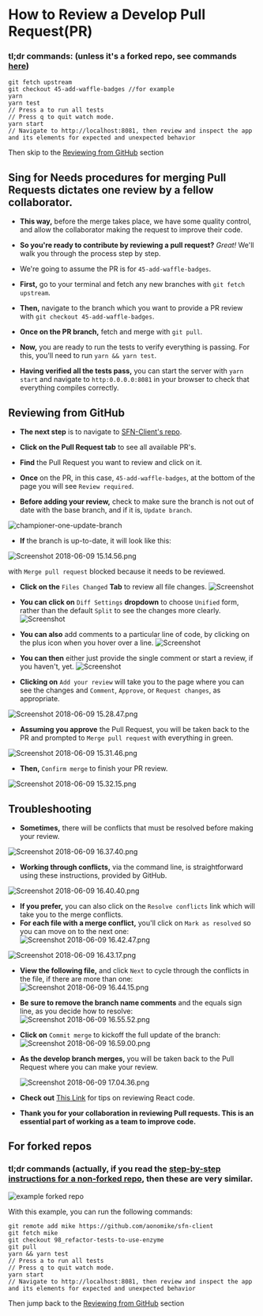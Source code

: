 # How to Review a Develop Pull Request(PR)
### tl;dr commands: (unless it's a forked repo, see commands [here](#for-forked-repos))
```
git fetch upstream
git checkout 45-add-waffle-badges //for example
yarn
yarn test
// Press a to run all tests
// Press q to quit watch mode.
yarn start
// Navigate to http://localhost:8081, then review and inspect the app and its elements for expected and unexpected behavior
```

Then skip to the [Reviewing from GitHub](#reviewing-from-github) section

## Sing for Needs procedures for merging Pull Requests dictates one review by a fellow collaborator.
  * **This way,** before the merge takes place, we have some quality control, and allow the collaborator making the request to improve their code.  

  * **So you're ready to contribute by reviewing a pull request?** *Great!* We'll walk you through the process step by step.

  * We're going to assume the PR is for `45-add-waffle-badges`.

  * **First,** go to your terminal and fetch any new branches with `git fetch upstream`.

  * **Then,** navigate to the branch which you want to provide a PR review with `git checkout 45-add-waffle-badges`.

  * **Once on the PR branch,** fetch and merge with `git pull`.

  * **Now,** you are ready to run the tests to verify everything is passing. For this, you'll need to run `yarn && yarn test`.

  * **Having verified all the tests pass,** you can start the server with `yarn start` and navigate to `http:0.0.0.0:8081` in your browser to check that everything compiles correctly.

## Reviewing from GitHub
  * **The next step** is to navigate to  [SFN-Client's repo](https://github.com/AgileVentures/sfn-client).

  * **Click on the Pull Request tab** to see all available PR's.

  * **Find** the Pull Request you want to review and click on it.

  * **Once** on the PR, in this case, `45-add-waffle-badges`, at the bottom of the page you will see `Review required`.

  * **Before adding your review,** check to make sure the branch is not out of date with the base branch, and if it is, `Update branch`.  

  ![championer-one-update-branch](https://dl.dropbox.com/s/b2tliy2md6vwlns/championer-one-update-branch.png?dl=0)

  * **If** the branch is up-to-date, it will look like this:

  ![Screenshot 2018-06-09 15.14.56.png](https://waffleio-direct-uploads-production.s3.amazonaws.com/uploads/57e387b76082a50f00d31003/125516c66e82c728ace21e0d46db978826878dba87e6ab03f60da1cc6416713e795de37a25cbb27cf1172d43434d0eee1e020a17b8eb8339a3e43c71895f58ead0695926cf6911acb08b17b606ba20de5d99a4fedb1294b7607caddecd5d340c041183fe5837a89c43ca59f64be8485cb65e.png)

  with `Merge pull request` blocked because it needs to be reviewed.

  * **Click on the** `Files Changed` **Tab** to review all file changes.
  ![Screenshot](https://user-images.githubusercontent.com/11988089/52914523-5523d780-32c1-11e9-9564-cf51bab924a6.png)

  * **You can click on** `Diff Settings` **dropdown** to choose `Unified` form, rather than the default `Split` to see the changes more clearly.
  ![Screenshot](https://user-images.githubusercontent.com/11988089/52914564-e430ef80-32c1-11e9-81ce-99142cd222a6.png)

  * **You can also** add comments to a particular line of code, by clicking on the plus icon when you hover over a line.
  ![Screenshot](https://user-images.githubusercontent.com/11988089/52914657-08410080-32c3-11e9-9a0f-b73a891acf44.png)

  * **You can then** either just provide the single comment or start a review, if you haven't, yet.
  ![Screenshot](https://user-images.githubusercontent.com/11988089/52914665-2444a200-32c3-11e9-95d3-113a56dc4884.png)

  * **Clicking on** `Add your review` will take you to the page where you can see the changes and `Comment`, `Approve`, or `Request changes`, as appropriate.

  ![Screenshot 2018-06-09 15.28.47.png](https://waffleio-direct-uploads-production.s3.amazonaws.com/uploads/57e387b76082a50f00d31003/125516c66e82c728ace21e0d46db978826878dba87e6ab03f60da1cc6416713e795de37a25cbb170f1162c43434d0eee1e020a17b8eb8339a3e43c71895f58ead0695926cf6911acb08b17b606ba20de5d99a4fedb1294b7607caddecd5d340c041183fe5837a89c43ca59f64be84c57b65e.png)

  * **Assuming you approve** the Pull Request, you will be taken back to the PR and prompted to `Merge pull request` with everything in green.

  ![Screenshot 2018-06-09 15.31.46.png](https://waffleio-direct-uploads-production.s3.amazonaws.com/uploads/57e387b76082a50f00d31003/125516c66e82c728ace21e0d46db978826878dba87e6ab03f60da1cc6416713e795de37a25cbb079f1162d43434d0eee1e020a17b8eb8339a3e43c71895f58ead0695926cf6911acb08b17b606ba20de5d99a4fedb1294b7607caddecd5d340c041083fe5837a89c43ca59f64ae14450b65e.png)

  * **Then,** `Confirm merge` to finish your PR review.

  ![Screenshot 2018-06-09 15.32.15.png](https://waffleio-direct-uploads-production.s3.amazonaws.com/uploads/57e387b76082a50f00d31003/125516c66e82c728ace21e0d46db978826878dba87e6ab03f60da1cc6416713e795de37a25cbb07af1132e43434d0eee1e020a17b8eb8339a3e43c71895f58ead0695926cf6911acb08b17b606ba20de5d99a4fedb1294b7607caddecd5d340c041183fe5837a89c43ca59f64be84a51b65e.png)
## Troubleshooting  
  * **Sometimes,** there will be conflicts that must be resolved before making your review.

  ![Screenshot 2018-06-09 16.37.40.png](https://waffleio-direct-uploads-production.s3.amazonaws.com/uploads/57e387b76082a50f00d31003/125516c66e82c728ace21e0d46db978826878dba87e6ab03f60da1cc6416713e795de37a26cbb07ff1162b43434d0eee1e020a17b8eb8339a3e43c71895f58ead0695926cf6911acb08b17b606ba20de5d99a4fedb1294b7607caddecd5d340c041083fe5837a89c43ca59f64be84c54b65e.png)

  * **Working through conflicts,** via the command line, is straightforward using these instructions, provided by GitHub.

  ![Screenshot 2018-06-09 16.40.40.png](https://waffleio-direct-uploads-production.s3.amazonaws.com/uploads/57e387b76082a50f00d31003/125516c66e82c728ace21e0d46db978826878dba87e6ab03f60da1cc6416713e795de37a26cbb778f1162b43434d0eee1e020a17b8eb8339a3e43c71895f58ead0695926cf6911acb08b17b606ba20de5d99a4fedb1294b7607caddecd5d340c041183fe5837a89c43ca59f64be84456b65e.png)

  * **If you prefer,** you can also click on the `Resolve conflicts` link which will take you to the merge conflicts.
  * **For each file with a merge conflict,** you'll click on `Mark as resolved` so you can move on to the next one:
  ![Screenshot 2018-06-09 16.42.47.png](https://waffleio-direct-uploads-production.s3.amazonaws.com/uploads/57e387b76082a50f00d31003/125516c66e82c728ace21e0d46db978826878dba87e6ab03f60da1cc6416713e795de37a26cbb77af1162c43434d0eee1e020a17b8eb8339a3e43c71895f58ead0695926cf6911acb08b17b606ba20de5d99a4fedb1294b7607caddecd5d340c041183fe5837a89c43ca59f64be84b50b65e.png)

  ![Screenshot 2018-06-09 16.43.17.png](https://waffleio-direct-uploads-production.s3.amazonaws.com/uploads/57e387b76082a50f00d31003/125516c66e82c728ace21e0d46db978826878dba87e6ab03f60da1cc6416713e795de37a26cbb77bf1132c43434d0eee1e020a17b8eb8339a3e43c71895f58ead0695926cf6911acb08b17b606ba20de5d99a4fedb1294b7607caddecd5d340c041183fe5837a89c43ca59f64be84450b65e.png)

  * **View the following file,** and click `Next` to cycle through the conflicts in the file, if there are more than one:
  ![Screenshot 2018-06-09 16.44.15.png](https://waffleio-direct-uploads-production.s3.amazonaws.com/uploads/57e387b76082a50f00d31003/125516c66e82c728ace21e0d46db978826878dba87e6ab03f60da1cc6416713e795de37a26cbb77cf1132e43434d0eee1e020a17b8eb8339a3e43c71895f58ead0695926cf6911acb08b17b606ba20de5d99a4fedb1294b7607caddecd5d340c041083fe5837a89c43ca59f64be8445db65e.png)

  * **Be sure to remove the branch name comments** and the equals sign line, as you decide how to resolve:
  ![Screenshot 2018-06-09 16.55.52.png](https://waffleio-direct-uploads-production.s3.amazonaws.com/uploads/57e387b76082a50f00d31003/125516c66e82c728ace21e0d46db978826878dba87e6ab03f60da1cc6416713e795de37a26cbb67df1172943434d0eee1e020a17b8eb8339a3e43c71895f58ead0695926cf6911acb08b17b606ba20de5d99a4fedb1294b7607caddecd5d340c041083fe5837a89c43ca59f64ae14452b65e.png)
  
  * **Click on** `Commit merge` to kickoff the full update of the branch:
  ![Screenshot 2018-06-09 16.59.00.png](https://waffleio-direct-uploads-production.s3.amazonaws.com/uploads/57e387b76082a50f00d31003/125516c66e82c728ace21e0d46db978826878dba87e6ab03f60da1cc6416713e795de37a26cbb671f1122b43434d0eee1e020a17b8eb8339a3e43c71895f58ead0695926cf6911acb08b17b606ba20de5d99a4fedb1294b7607caddecd5d340c041e83fe5837a89c43ca59f64be84952b65e.png)

* **As the develop branch merges,** you will be taken back to the Pull Request where you can make your review.

  ![Screenshot 2018-06-09 17.04.36.png](https://waffleio-direct-uploads-production.s3.amazonaws.com/uploads/57e387b76082a50f00d31003/125516c66e82c728ace21e0d46db978826878dba87e6ab03f60da1cc6416713e795de37a27cbb37cf1112d43434d0eee1e020a17b8eb8339a3e43c71895f58ead0695926cf6911acb08b17b606ba20de5d99a4fedb1294b7607caddecd5d340c041083fe5837a89c43ca59f64ae1445db65e.png)

* **Check out** [This Link](https://medium.com/@muthuks/here-is-the-checklist-for-reviewing-your-own-react-code-17c03761ac38) for tips on reviewing React code.

* **Thank you for your collaboration in reviewing Pull requests. This is an essential part of working as a team to improve code.**
 

## For forked repos
### tl;dr commands (actually, if you read the [step-by-step instructions for a non-forked repo](#sing-for-needs-procedures-for-merging-pull-requests-dictates-one-review-by-a-fellow-collaborator), then these are very similar.

![example forked repo](https://user-images.githubusercontent.com/11988089/54495511-522a0000-48dc-11e9-9c31-90f56af1105e.png)

With this example, you can run the following commands:
```
git remote add mike https://github.com/aonomike/sfn-client
git fetch mike
git checkout 98_refactor-tests-to-use-enzyme
git pull
yarn && yarn test
// Press a to run all tests
// Press q to quit watch mode.
yarn start
// Navigate to http://localhost:8081, then review and inspect the app and its elements for expected and unexpected behavior
```
Then jump back to the [Reviewing from GitHub](#reviewing-from-github) section

